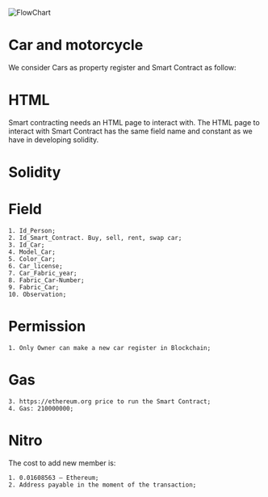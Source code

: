 ![FlowChart](http://alexgarcias.com.br/blog/wp-content/uploads/2017/05/AlexGarciasAttorneys.png)
# Car and motorcycle

We consider Cars as property register and Smart Contract as follow:

# HTML

Smart contracting needs an HTML page to interact with. The HTML page to interact with Smart Contract has the same field name and constant as we have in developing solidity.

# Solidity

# Field

    1. Id_Person;
    2. Id_Smart_Contract. Buy, sell, rent, swap car;
    3. Id_Car;
    4. Model_Car;
    5. Color_Car;
    6. Car_license;
    7. Car_Fabric_year;
    8. Fabric_Car-Number;
    9. Fabric_Car;
    10. Observation;

# Permission

    1. Only Owner can make a new car register in Blockchain;

# Gas

    3. https://ethereum.org price to run the Smart Contract;
    4. Gas: 210000000;

# Nitro

The cost to add new member is:

    1. 0.01608563 – Ethereum;
    2. Address payable in the moment of the transaction;
